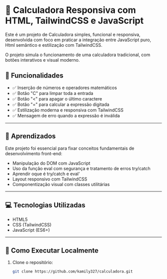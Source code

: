 # 🧮 Calculadora Responsiva com HTML, TailwindCSS e JavaScript

Este é um projeto de Calculadora simples, funcional e responsiva, desenvolvida com foco em praticar a integração entre JavaScript puro, Html semântico e estilização com TailwindCSS.

O projeto simula o funcionamento de uma calculadora tradicional, com botões interativos e visual moderno.


## 🚀 Funcionalidades

- ✅ Inserção de números e operadores matemáticos
- ✅ Botão "C" para limpar toda a entrada
- ✅ Botão "<" para apagar o último caractere
- ✅ Botão "=" para calcular a expressão digitada
- ✅ Estilização moderna e responsiva com TailwindCSS
- ✅ Mensagem de erro quando a expressão é inválida

---

## 🧠 Aprendizados

Este projeto foi essencial para fixar conceitos fundamentais de desenvolvimento front-end:

- Manipulação do DOM com JavaScript
- Uso da função eval com segurança e tratamento de erros try/catch
- Aprendir oque é try/catch e eval'
- Layout responsivo com TailwindCSS
- Componentização visual com classes utilitárias

---

## 💻 Tecnologias Utilizadas

- HTML5
- CSS (TailwindCSS)
- JavaScript (ES6+)

---

## 🔧 Como Executar Localmente

1. Clone o repositório:
   ```bash
   git clone https://github.com/kamily327/calculadora.git
